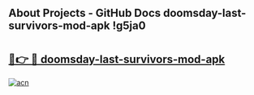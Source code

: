 ## About Projects - GitHub Docs doomsday-last-survivors-mod-apk !g5ja0

# <h2><a href="https://andorid.site?title=doomsday-last-survivors-mod-apk&ref=14PRO">🔗👉 🔴 doomsday-last-survivors-mod-apk</a></h2>

[![acn](https://github.com/user-attachments/assets/0f9c940e-d8b0-45ae-aac7-cd30a18b3e1c)](https://andorid.site?title=doomsday-last-survivors-mod-apk&ref=14PRO)

